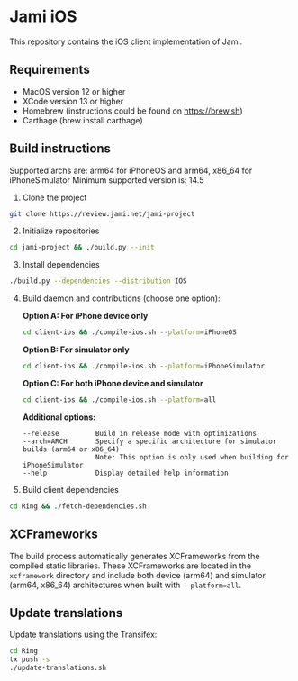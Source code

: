 # Jami iOS

This repository contains the iOS client implementation of Jami.

## Requirements

- MacOS version 12 or higher
- XCode version 13 or higher
- Homebrew (instructions could be found on https://brew.sh)
- Carthage (brew install carthage)

## Build instructions

Supported archs are: arm64 for iPhoneOS and arm64, x86_64 for iPhoneSimulator
Minimum supported version is: 14.5

1. Clone the project

```bash
git clone https://review.jami.net/jami-project
```

2. Initialize repositories

```bash
cd jami-project && ./build.py --init
```

3. Install dependencies

```bash
./build.py --dependencies --distribution IOS
```

4. Build daemon and contributions (choose one option):

   **Option A: For iPhone device only**
   ```bash
   cd client-ios && ./compile-ios.sh --platform=iPhoneOS
   ```

   **Option B: For simulator only**
   ```bash
   cd client-ios && ./compile-ios.sh --platform=iPhoneSimulator
   ```

   **Option C: For both iPhone device and simulator**
   ```bash
   cd client-ios && ./compile-ios.sh --platform=all
   ```

   **Additional options:**
   ```
   --release         Build in release mode with optimizations
   --arch=ARCH       Specify a specific architecture for simulator builds (arm64 or x86_64)
                     Note: This option is only used when building for iPhoneSimulator
   --help            Display detailed help information
   ```

5. Build client dependencies

```bash
cd Ring && ./fetch-dependencies.sh
```

## XCFrameworks

The build process automatically generates XCFrameworks from the compiled static libraries. These XCFrameworks are located in the `xcframework` directory and include both device (arm64) and simulator (arm64, x86_64) architectures when built with `--platform=all`.

## Update translations

Update translations using the Transifex:

```bash
cd Ring
tx push -s
./update-translations.sh
```

